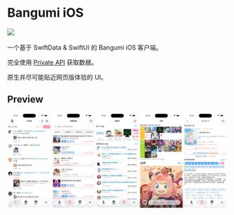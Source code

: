 # Bangumi iOS

[![](https://dcbadge.limes.pink/api/server/nZPTwzXxAX?style=flat)](https://discord.gg/nZPTwzXxAX)

一个基于 SwiftData & SwiftUI 的 Bangumi iOS 客户端。

完全使用 [Private API](https://github.com/bangumi/server-private) 获取数据。

原生并尽可能贴近网页版体验的 UI。

## Preview

![Preview](./preview.png)
